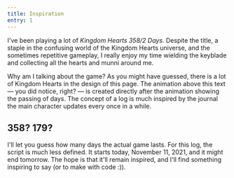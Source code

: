 ```yaml
---
title: Inspiration
entry: 1
---
```


I've been playing a lot of <i>Kingdom Hearts 358/2 Days</i>. Despite the title, a staple in the confusing world of the Kingdom Hearts universe, and the sometimes repetitive gameplay, I really enjoy my time wielding the keyblade and collecting all the hearts and munni around me.

Why am I talking about the game? As you might have guessed, there is a lot of Kingdom Hearts in the design of this page. The animation above this text — you did notice, right? — is created directly after the animation showing the passing of days. The concept of a log is much inspired by the journal the main character updates every once in a while.

## 358? 179?

I'll let you guess how many days the actual game lasts. For this log, the script is much less defined. It starts <time datetime="2021-11-11T23:29:11">today, November 11, 2021</time>, and it might end <time datetime="2021-11-12T00:29:11">tomorrow</time>. The hope is that it'll remain inspired, and I'll find something inspiring to say (or to make with code :)).

